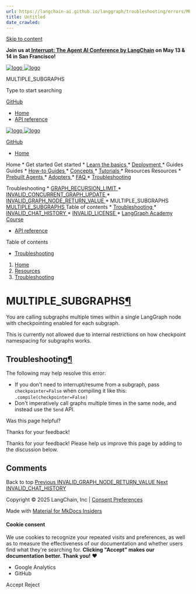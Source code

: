 ```yaml
---
url: https://langchain-ai.github.io/langgraph/troubleshooting/errors/MULTIPLE_SUBGRAPHS/
title: Untitled
date_crawled: 
---
```


[ Skip to content ](https://langchain-ai.github.io/langgraph/troubleshooting/errors/MULTIPLE_SUBGRAPHS/#multiple_subgraphs)

**Join us at[ Interrupt: The Agent AI Conference by LangChain](https://interrupt.langchain.com/) on May 13 & 14 in San Francisco!**

[ ![logo](https://langchain-ai.github.io/langgraph/static/wordmark_dark.svg) ![logo](https://langchain-ai.github.io/langgraph/static/wordmark_light.svg) ](https://langchain-ai.github.io/langgraph/)

MULTIPLE_SUBGRAPHS 

[ ](https://langchain-ai.github.io/langgraph/troubleshooting/errors/MULTIPLE_SUBGRAPHS/?q= "Share")

Type to start searching

[ GitHub  ](https://github.com/langchain-ai/langgraph "Go to repository")

  * [ Home ](https://langchain-ai.github.io/langgraph/)
  * [ API reference ](https://langchain-ai.github.io/langgraph/reference/graphs/)



[ ![logo](https://langchain-ai.github.io/langgraph/static/wordmark_dark.svg) ![logo](https://langchain-ai.github.io/langgraph/static/wordmark_light.svg) ](https://langchain-ai.github.io/langgraph/)

[ GitHub  ](https://github.com/langchain-ai/langgraph "Go to repository")

  * [ Home  ](https://langchain-ai.github.io/langgraph/)

Home 
    * Get started  Get started 
      * [ Learn the basics  ](https://langchain-ai.github.io/langgraph/tutorials/introduction/)
      * [ Deployment  ](https://langchain-ai.github.io/langgraph/tutorials/deployment/)
    * Guides  Guides 
      * [ How-to Guides  ](https://langchain-ai.github.io/langgraph/how-tos/)
      * [ Concepts  ](https://langchain-ai.github.io/langgraph/concepts/)
      * [ Tutorials  ](https://langchain-ai.github.io/langgraph/tutorials/)
    * Resources  Resources 
      * [ Prebuilt Agents  ](https://langchain-ai.github.io/langgraph/prebuilt/)
      * [ Adopters  ](https://langchain-ai.github.io/langgraph/adopters/)
      * [ FAQ  ](https://langchain-ai.github.io/langgraph/concepts/faq/)
      * [ Troubleshooting  ](https://langchain-ai.github.io/langgraph/troubleshooting/errors/)

Troubleshooting 
        * [ GRAPH_RECURSION_LIMIT  ](https://langchain-ai.github.io/langgraph/troubleshooting/errors/GRAPH_RECURSION_LIMIT/)
        * [ INVALID_CONCURRENT_GRAPH_UPDATE  ](https://langchain-ai.github.io/langgraph/troubleshooting/errors/INVALID_CONCURRENT_GRAPH_UPDATE/)
        * [ INVALID_GRAPH_NODE_RETURN_VALUE  ](https://langchain-ai.github.io/langgraph/troubleshooting/errors/INVALID_GRAPH_NODE_RETURN_VALUE/)
        * MULTIPLE_SUBGRAPHS  [ MULTIPLE_SUBGRAPHS  ](https://langchain-ai.github.io/langgraph/troubleshooting/errors/MULTIPLE_SUBGRAPHS/) Table of contents 
          * [ Troubleshooting  ](https://langchain-ai.github.io/langgraph/troubleshooting/errors/MULTIPLE_SUBGRAPHS/#troubleshooting)
        * [ INVALID_CHAT_HISTORY  ](https://langchain-ai.github.io/langgraph/troubleshooting/errors/INVALID_CHAT_HISTORY/)
        * [ INVALID_LICENSE  ](https://langchain-ai.github.io/langgraph/troubleshooting/errors/INVALID_LICENSE/)
      * [ LangGraph Academy Course  ](https://academy.langchain.com/courses/intro-to-langgraph)
  * [ API reference  ](https://langchain-ai.github.io/langgraph/reference/graphs/)



Table of contents 

  * [ Troubleshooting  ](https://langchain-ai.github.io/langgraph/troubleshooting/errors/MULTIPLE_SUBGRAPHS/#troubleshooting)



  1. [ Home  ](https://langchain-ai.github.io/langgraph/)
  2. [ Resources  ](https://langchain-ai.github.io/langgraph/prebuilt/)
  3. [ Troubleshooting  ](https://langchain-ai.github.io/langgraph/troubleshooting/errors/)

[ ](https://github.com/langchain-ai/langgraph/edit/main/docs/docs/troubleshooting/errors/MULTIPLE_SUBGRAPHS.md "Edit this page")

# MULTIPLE_SUBGRAPHS[¶](https://langchain-ai.github.io/langgraph/troubleshooting/errors/MULTIPLE_SUBGRAPHS/#multiple_subgraphs "Permanent link")

You are calling subgraphs multiple times within a single LangGraph node with checkpointing enabled for each subgraph.

This is currently not allowed due to internal restrictions on how checkpoint namespacing for subgraphs works.

## Troubleshooting[¶](https://langchain-ai.github.io/langgraph/troubleshooting/errors/MULTIPLE_SUBGRAPHS/#troubleshooting "Permanent link")

The following may help resolve this error:

  * If you don't need to interrupt/resume from a subgraph, pass `checkpointer=False` when compiling it like this: `.compile(checkpointer=False)`
  * Don't imperatively call graphs multiple times in the same node, and instead use the `Send`[](https://langchain-ai.github.io/langgraph/concepts/low_level/#send) API.

Was this page helpful? 

Thanks for your feedback! 

Thanks for your feedback! Please help us improve this page by adding to the discussion below. 

## Comments

Back to top  [ Previous  INVALID_GRAPH_NODE_RETURN_VALUE  ](https://langchain-ai.github.io/langgraph/troubleshooting/errors/INVALID_GRAPH_NODE_RETURN_VALUE/) [ Next  INVALID_CHAT_HISTORY  ](https://langchain-ai.github.io/langgraph/troubleshooting/errors/INVALID_CHAT_HISTORY/)

Copyright © 2025 LangChain, Inc | [Consent Preferences](https://langchain-ai.github.io/langgraph/troubleshooting/errors/MULTIPLE_SUBGRAPHS/#__consent)

Made with [ Material for MkDocs Insiders ](https://squidfunk.github.io/mkdocs-material/)

[ ](https://langchain-ai.github.io/langgraphjs/ "langchain-ai.github.io") [ ](https://github.com/langchain-ai/langgraph "github.com") [ ](https://twitter.com/LangChainAI "twitter.com")

#### Cookie consent

We use cookies to recognize your repeated visits and preferences, as well as to measure the effectiveness of our documentation and whether users find what they're searching for. **Clicking "Accept" makes our documentation better. Thank you!** ❤️

  * Google Analytics 
  * GitHub 



Accept Reject
